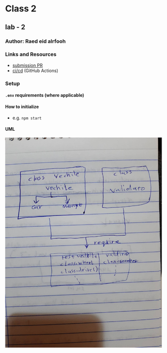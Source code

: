 # Class 2

## lab - 2 

### Author: Raed eid alrfooh

### Links and Resources

- [submission PR](https://github.com/raed-401-advanced-javascript/Class-lab02/pull/1)
- [ci/cd](https://github.com/raed-401-advanced-javascript/Class-lab02/pull/1/checks?check_run_id=408745081) (GitHub Actions)

### Setup

#### `.env` requirements (where applicable)


#### How to initialize

- e.g. `npm start`


#### UML

![white borad](/classes/83802506_164655854839724_6279354216678948864_n.jpg)

